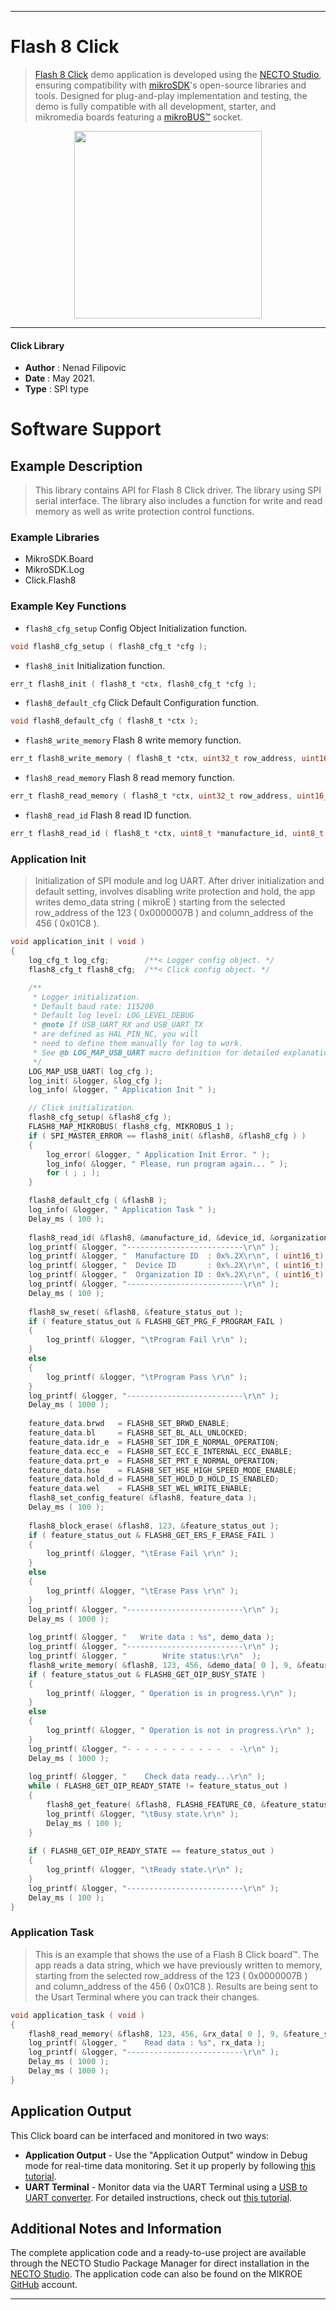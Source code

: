 
---
# Flash 8 Click

> [Flash 8 Click](https://www.mikroe.com/?pid_product=MIKROE-5293) demo application is developed using
the [NECTO Studio](https://www.mikroe.com/necto), ensuring compatibility with [mikroSDK](https://www.mikroe.com/mikrosdk)'s
open-source libraries and tools. Designed for plug-and-play implementation and testing, the demo is fully compatible with
all development, starter, and mikromedia boards featuring a [mikroBUS&trade;](https://www.mikroe.com/mikrobus) socket.

<p align="center">
  <img src="https://www.mikroe.com/?pid_product=MIKROE-5293&image=1" height=300px>
</p>

---

#### Click Library

- **Author**        : Nenad Filipovic
- **Date**          : May 2021.
- **Type**          : SPI type

# Software Support

## Example Description

> This library contains API for Flash 8 Click driver.
> The library using SPI serial interface.
> The library also includes a function for write and read memory
> as well as write protection control functions.

### Example Libraries

- MikroSDK.Board
- MikroSDK.Log
- Click.Flash8

### Example Key Functions

- `flash8_cfg_setup` Config Object Initialization function.
```c
void flash8_cfg_setup ( flash8_cfg_t *cfg );
```

- `flash8_init` Initialization function.
```c
err_t flash8_init ( flash8_t *ctx, flash8_cfg_t *cfg );
```

- `flash8_default_cfg` Click Default Configuration function.
```c
void flash8_default_cfg ( flash8_t *ctx );
```

- `flash8_write_memory` Flash 8 write memory function.
```c
err_t flash8_write_memory ( flash8_t *ctx, uint32_t row_address, uint16_t column_address, uint8_t *data_in, uint16_t len, uint8_t *feature_status_out );
```

- `flash8_read_memory` Flash 8 read memory function.
```c
err_t flash8_read_memory ( flash8_t *ctx, uint32_t row_address, uint16_t column_address, uint8_t *data_out, uint16_t len, uint8_t *feature_status_out );
```

- `flash8_read_id` Flash 8 read ID function.
```c
err_t flash8_read_id ( flash8_t *ctx, uint8_t *manufacture_id, uint8_t *device_id, uint8_t *organization_id );
```

### Application Init

> Initialization of SPI module and log UART.
> After driver initialization and default setting, 
> involves disabling write protection and hold, 
> the app writes demo_data string ( mikroE ) starting 
> from the selected row_address of the 123 ( 0x0000007B ) 
> and column_address of the 456 ( 0x01C8 ).

```c
void application_init ( void ) 
{
    log_cfg_t log_cfg;        /**< Logger config object. */
    flash8_cfg_t flash8_cfg;  /**< Click config object. */

    /** 
     * Logger initialization.
     * Default baud rate: 115200
     * Default log level: LOG_LEVEL_DEBUG
     * @note If USB_UART_RX and USB_UART_TX 
     * are defined as HAL_PIN_NC, you will 
     * need to define them manually for log to work. 
     * See @b LOG_MAP_USB_UART macro definition for detailed explanation.
     */
    LOG_MAP_USB_UART( log_cfg );
    log_init( &logger, &log_cfg );
    log_info( &logger, " Application Init " );

    // Click initialization.
    flash8_cfg_setup( &flash8_cfg );
    FLASH8_MAP_MIKROBUS( flash8_cfg, MIKROBUS_1 );
    if ( SPI_MASTER_ERROR == flash8_init( &flash8, &flash8_cfg ) ) 
    {
        log_error( &logger, " Application Init Error. " );
        log_info( &logger, " Please, run program again... " );
        for ( ; ; );
    }

    flash8_default_cfg ( &flash8 );
    log_info( &logger, " Application Task " );
    Delay_ms ( 100 );
    
    flash8_read_id( &flash8, &manufacture_id, &device_id, &organization_id );
    log_printf( &logger, "--------------------------\r\n" );
    log_printf( &logger, "  Manufacture ID  : 0x%.2X\r\n", ( uint16_t) manufacture_id );
    log_printf( &logger, "  Device ID       : 0x%.2X\r\n", ( uint16_t) device_id );
    log_printf( &logger, "  Organization ID : 0x%.2X\r\n", ( uint16_t) organization_id );
    log_printf( &logger, "--------------------------\r\n" );
    Delay_ms ( 100 );   
      
    flash8_sw_reset( &flash8, &feature_status_out );
    if ( feature_status_out & FLASH8_GET_PRG_F_PROGRAM_FAIL ) 
    {
        log_printf( &logger, "\tProgram Fail \r\n" );    
    } 
    else 
    {
        log_printf( &logger, "\tProgram Pass \r\n" );    
    }
    log_printf( &logger, "--------------------------\r\n" );
    Delay_ms ( 1000 );
    
    feature_data.brwd   = FLASH8_SET_BRWD_ENABLE;
    feature_data.bl     = FLASH8_SET_BL_ALL_UNLOCKED;
    feature_data.idr_e  = FLASH8_SET_IDR_E_NORMAL_OPERATION;
    feature_data.ecc_e  = FLASH8_SET_ECC_E_INTERNAL_ECC_ENABLE;
    feature_data.prt_e  = FLASH8_SET_PRT_E_NORMAL_OPERATION;
    feature_data.hse    = FLASH8_SET_HSE_HIGH_SPEED_MODE_ENABLE;
    feature_data.hold_d = FLASH8_SET_HOLD_D_HOLD_IS_ENABLED;
    feature_data.wel    = FLASH8_SET_WEL_WRITE_ENABLE;
    flash8_set_config_feature( &flash8, feature_data );
    Delay_ms ( 100 );
    
    flash8_block_erase( &flash8, 123, &feature_status_out );
    if ( feature_status_out & FLASH8_GET_ERS_F_ERASE_FAIL ) 
    {
        log_printf( &logger, "\tErase Fail \r\n" );    
    } 
    else 
    {
        log_printf( &logger, "\tErase Pass \r\n" );    
    }
    log_printf( &logger, "--------------------------\r\n" );
    Delay_ms ( 1000 );
    
    log_printf( &logger, "   Write data : %s", demo_data );
    log_printf( &logger, "--------------------------\r\n" );
    log_printf( &logger, "        Write status:\r\n"  );
    flash8_write_memory( &flash8, 123, 456, &demo_data[ 0 ], 9, &feature_status_out );
    if ( feature_status_out & FLASH8_GET_OIP_BUSY_STATE ) 
    {
        log_printf( &logger, " Operation is in progress.\r\n" );    
    } 
    else 
    {
        log_printf( &logger, " Operation is not in progress.\r\n" );    
    }
    log_printf( &logger, "- - - - - - - - - - -  - -\r\n" );
    Delay_ms ( 1000 );
    
    log_printf( &logger, "    Check data ready...\r\n" );  
    while ( FLASH8_GET_OIP_READY_STATE != feature_status_out ) 
    {
        flash8_get_feature( &flash8, FLASH8_FEATURE_C0, &feature_status_out );
        log_printf( &logger, "\tBusy state.\r\n" );  
        Delay_ms ( 100 );    
    }
    
    if ( FLASH8_GET_OIP_READY_STATE == feature_status_out ) 
    {
        log_printf( &logger, "\tReady state.\r\n" );    
    }
    log_printf( &logger, "--------------------------\r\n" );
    Delay_ms ( 100 );
}
```

### Application Task

> This is an example that shows the use of a Flash 8 Click board&trade;.
> The app reads a data string, which we have previously written to memory, 
> starting from the selected row_address of the 123 ( 0x0000007B ) 
> and column_address of the 456 ( 0x01C8 ).
> Results are being sent to the Usart Terminal where you can track their changes.

```c
void application_task ( void ) 
{   
    flash8_read_memory( &flash8, 123, 456, &rx_data[ 0 ], 9, &feature_status_out );
    log_printf( &logger, "    Read data : %s", rx_data );
    log_printf( &logger, "--------------------------\r\n" );
    Delay_ms ( 1000 );
    Delay_ms ( 1000 );
}
```

## Application Output

This Click board can be interfaced and monitored in two ways:
- **Application Output** - Use the "Application Output" window in Debug mode for real-time data monitoring.
Set it up properly by following [this tutorial](https://www.youtube.com/watch?v=ta5yyk1Woy4).
- **UART Terminal** - Monitor data via the UART Terminal using
a [USB to UART converter](https://www.mikroe.com/click/interface/usb?interface*=uart,uart). For detailed instructions,
check out [this tutorial](https://help.mikroe.com/necto/v2/Getting%20Started/Tools/UARTTerminalTool).

## Additional Notes and Information

The complete application code and a ready-to-use project are available through the NECTO Studio Package Manager for 
direct installation in the [NECTO Studio](https://www.mikroe.com/necto). The application code can also be found on
the MIKROE [GitHub](https://github.com/MikroElektronika/mikrosdk_click_v2) account.

---
